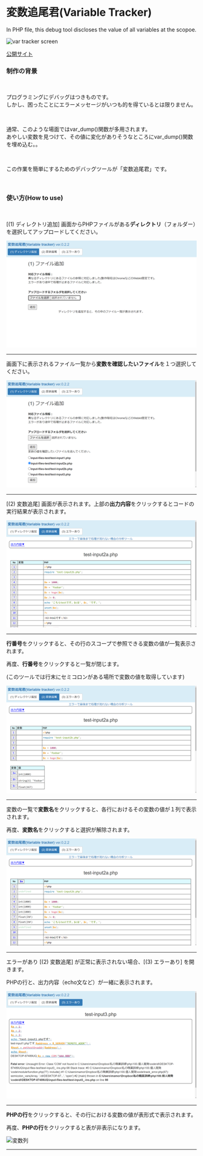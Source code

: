 # 変数追尾君(Variable Tracker)
 In PHP file, this debug tool discloses the value of all variables at the scopoe.
 
![var tracker screen](https://user-images.githubusercontent.com/60053865/211153996-b037b01d-74c7-4a1f-927c-809b5d52df8a.png)
 
[公開サイト](http://yanasehiroki.php.xdomain.jp/var_tracker/why.php)

<h3>制作の背景</h3><br>

<p>プログラミングにデバッグはつきものです。<br>
しかし、困ったことにエラーメッセージがいつも的を得ているとは限りません。</p><br>
<p>通常、このような場面ではvar_dump()関数が多用されます。<br>
あやしい変数を見つけて、その値に変化がありそうなところにvar_dump()関数を埋め込む。。</p><br>
<p>この作業を簡単にするためのデバッグツールが「変数追尾君」です。</p><br>

<h3>使い方(How to use)</h3><br>
<p>[(1) ディレクトリ追加] 画面からPHPファイルがある<b>ディレクトリ</b>（フォルダー）を選択してアップロードしてください。</p>
<img src="img/input.png" alt="ファイル追加"><hr>

<p>画面下に表示されるファイル一覧から<b>変数を確認したいファイル</b>を１つ選択してください。</p>
<img src="img/select.png" alt="ファイル追加"><hr>

<p>[(2) 変数追尾] 画面が表示されます。上部の<b>出力内容</b>をクリックするとコードの実行結果が表示されます。</p>
<img src="img/track.png" alt="変数追尾"><hr>

<p><b>行番号</b>をクリックすると、その行のスコープで参照できる変数の値が一覧表示されます。</p>
<p>再度、<b>行番号</b>をクリックすると一覧が閉じます。</p>
<p>(このツールでは行末にセミコロンがある場所で変数の値を取得しています)</p>
<img src="img/track-break.png" alt="ブレイクボタン"><hr>

<p>変数の一覧で<b>変数名</b>をクリックすると、各行におけるその変数の値が１列で表示されます。</p>
<p>再度、<b>変数名</b>をクリックすると選択が解除されます。</p>
<img src="img/track-column.png" alt="変数列"><hr>

<p>エラーがあり [(2) 変数追尾] が正常に表示されない場合、[(3) エラーあり] を開きます。</p>
<p>PHPの行と、出力内容（echo文など）が一緒に表示されます。</p>
<img src="img/error.png" alt="変数列"><hr>

<p><b>PHPの行</b>をクリックすると、その行における変数の値が表形式で表示されます。</p>
<p>再度、<b>PHPの行</b>をクリックすると表が非表示になります。</p>
<img src="img/error-berak.png" alt="変数列"><hr>
